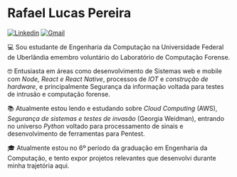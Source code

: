 
# Rafael Lucas Pereira

[![Linkedin](https://img.shields.io/badge/-LinkedIn-blue?style=flat&logo=Linkedin&logoColor=white)](https://www.linkedin.com/in/rafael-lucas-pereira-350590186/) [![Gmail](https://img.shields.io/badge/-Gmail-c14438?style=flat&logo=Gmail&logoColor=white)](mailto:pereira.rafael.dev@gmail.com)

 💻 Sou estudante de Engenharia da Computação na Universidade Federal de Uberlândia emembro voluntário do Laboratório de Computação Forense.

🤓 Entusiasta em áreas como desenvolvimento de Sistemas web e mobile com *Node, React e React Native*, processos de *IOT* e *construção de hardware*, e principalmente Segurança da informação voltada para testes de intrusão e computação forense.

📚 Atualmente estou lendo e estudando sobre *Cloud Computing* (AWS), *Segurança de sistemas e testes de invasão* (Georgia Weidman), entrando no universo *Python* voltado para processamento de sinais e desenvolvimento de ferramentas para Pentest.

🎓️ Atualmente estou no 6º período da graduação em  Engenharia da Computação, e tento expor projetos relevantes que desenvolvi durante minha trajetória aqui.
